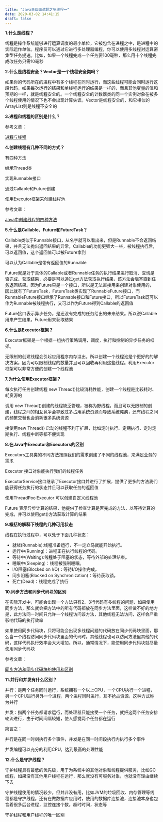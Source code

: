 ```yaml
---
title: "Java基础面试题之多线程一"
date: 2020-03-02 14:41:15
draft: false
---
```

**1.什么是线程？**

线程是操作系统能够进行运算调度的最小单位，它被包含在进程之中，是进程中的实际运作单位。程序员可以通过它进行多处理器编程，你可以使用多线程对运算密集型任务提速。比如，如果一个线程完成一个任务要100毫秒，那么用十个线程完成改任务只需10毫秒

**2.什么是线程安全？Vector是一个线程安全类吗？**

如果你的代码所在的进程中有多个线程在同时运行，而这些线程可能会同时运行这段代码，如果每次运行的结果和单线程运行的结果是一样的，而且其他变量的值和预期的一样，就是线程安全的。一个线程安全的计数器类的同一个实例对象在被多个线程使用的情况下也不会出现计算失误。Vector是线程安全的，和它相似的ArrayList则是线程不安全的

**3.进程和线程的区别是什么？**

参考文章：

[进程与线程](https://blog.csdn.net/ys_230014/article/details/87979093)

**4.创建线程有几种不同的方式？**

有四种方法

继承Thread类

实现Runnable接口

通过Callable和Future创建

使用Executor框架来创建线程池

参考文章：

[Java中创建线程的四种方法](https://blog.csdn.net/ys_230014/article/details/88062484)

**5.什么是Callable、Future和FutureTask？**

Callable类似于Runnable接口，从名字就可以看出来，但是Runnable不会返回结果，并且无法抛出返回结果的异常，Callable的功能更强大一些，被线程执行后，可以返回值，这个返回值可以被Future拿到

可以认为Callable是带有返回值的Runnable

Future就是对于具体的Callable或者Runnable任务的执行结果进行取消、查询是否完成、获取结果，必要是可以通过get方法获取执行结果，该方法会阻塞直到任务返回结果。因为Future只是一个接口，所以是无法直接用来创建对象使用的，因此就有了FutureTask，FutureTask类实现了RunnableFuture接口，而RunnableFuture接口继承了Runnable接口和Future接口，所以FutureTask既可以作为Runnable被线程执行，又可以作为Future得到Callable的返回值

Future接口表示异步任务，是还没有完成的任务给出的未来结果。所以说Callable用来产生结果，Future用来获取结果

**6.什么是Executor框架？**

Executor框架是一个根据一组执行策略调用，调度，执行和控制的异步任务的框架。

无限制的创建线程会引起应用程序内存溢出。所以创建一个线程池是个更好的的解决方案，因为可以限制线程的数量并且可以回收再利用这些线程。利用Executor框架可以非常方便的创建一个线程池

**7.为什么使用Executor框架？**

每次执行任务创建线程 new Thread()比较消耗性能，创建一个线程是比较耗时、耗资源的

调用 new Thread()创建的线程缺乏管理，被称为野线程，而且可以无限制的创建，线程之间的相互竞争会导致过多占用系统资源而导致系统瘫痪，还有线程之间的频繁交替也会消耗很多系统资源

接使用new Thread() 启动的线程不利于扩展，比如定时执行、定期执行、定时定期执行、线程中断等都不便实现

**8.在Java中Executor和Executors的区别**

Executors工具类的不同方法按照我们的需求创建了不同的线程池，来满足业务的需求

Executor 接口对象能执行我们的线程任务

ExecutorService接口继承了Executor接口并进行了扩展，提供了更多的方法我们能获得任务执行的状态并且可以获取任务的返回值

使用ThreadPoolExecutor 可以创建自定义线程池

Future 表示异步计算的结果，他提供了检查计算是否完成的方法，以等待计算的完成，并可以使用get()方法获取计算的结果

**9.概括的解释下线程的几种可用状态**

线程在执行过程中，可以处于下面几种状态：

* 就绪(Runnable):线程准备运行，不一定立马就能开始执行。
* 运行中(Running)：进程正在执行线程的代码。
* 等待中(Waiting):线程处于阻塞的状态，等待外部的处理结束。
* 睡眠中(Sleeping)：线程被强制睡眠。
* I/O阻塞(Blocked on I/O)：等待I/O操作完成。
* 同步阻塞(Blocked on Synchronization)：等待获取锁。
* 死亡(Dead)：线程完成了执行

**10.同步方法和同步代码块的区别**

在实际开发中，可能会出现一个方法只有2、3行代码有多线程的问题，如果使用同步方法，那么就会把方法中的所有代码都放在同步方法里面，这样做不好的地方是，此方法同一时间只允许一个线程访问该方法，其他线程无法访问，这样会严重影响代码的执行效率

如果使用同步代码块，只将可能会出现多线程问题的代码放在同步代码块里面，那么当一个线程访问同步代码块里面的代码时，其他线程也可以访问方法里其他的代码，这样代码执行效率会大大增加。所以，通常情况下，能使用同步代码块就尽量使用同步代码块

参考文章：

[同步方法和同步代码块的使用和区别](https://blog.csdn.net/sinat_38142087/article/details/84342149)

**11.并行和并发有什么区别？**

并行：是两个任务同时运行，系统拥有一个以上CPU，一个CPU执行一个进程，另一个CPU进行另外一个进程，两个进程同时进行，互不抢占资源，这种方式称为并行

并发：指两个任务都请求运行，而处理器只能接受一个任务，就把这两个任务安排轮流进行，由于时间间隔较短，使人感觉两个任务都在运行

简言之：

并行是在同一时刻执行多个事件，并发是在同一时间段执行内执行多个事件

并发编程可以充分的利用CPU，达到最高的处理性能

**12.什么是守护线程？**

守护线程具有最低的优先级，用于为系统中的其他对象和线程提供服务，比如GC线程，如果没有其他用户线程在运行，那么就没有可服务对象，也就没有理由继续下去

守护线程使用的情况较少，但并非没有用，比如JVM的垃圾回收、内存管理等线程都是守护线程，还有在做数据库应用时，使用的数据库连接池，连接池本身也包含着很多后台进程，监控连接个数，超时时间，状态等

守护线程和用户线程的唯一区别